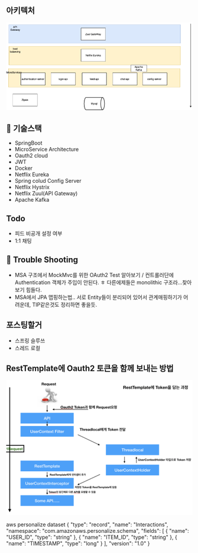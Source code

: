 ## 아키텍처

![](docs/img/outstargramArchitecture.png)



## 📖 기술스택 

- SpringBoot
- MicroService Architecture
- Oauth2 cloud
- JWT
- Docker
- Netflix Eureka
- Spring colud Config Server
- Netflix Hystrix
- Netflix Zuul(API Gateway)
- Apache Kafka

## Todo

- 피드 비공개 설정 여부
- 1:1 채팅

## 🚀 Trouble Shooting

- MSA 구조에서 MockMvc를 위한 OAuth2 Test 알아보기 / 컨트롤러단에 Authentication 객체가 주입이 안된다. ㅎ 다른에제들은 monolithic 구조라...찾아보기 힘들다.
- MSA에서 JPA 맵핑하는법.. 서로 Entity들이 분리되어 있어서 관계매핑하기가 어려운데, TIP같은것도 정리하면 좋을듯.



## 포스팅할거

- 스프링 슬루쓰
- 스레드 로컬



## RestTemplate에 Oauth2 토큰을 함께 보내는 방법

![](./docs/img/RestTemplate.png)

aws personalize dataset
{
	"type": "record",
	"name": "Interactions",
	"namespace": "com.amazonaws.personalize.schema",
	"fields": [
		{
			"name": "USER_ID",
			"type": "string"
		},
		{
			"name": "ITEM_ID",
			"type": "string"
		},
		{
			"name": "TIMESTAMP",
			"type": "long"
		}
	],
	"version": "1.0"
}